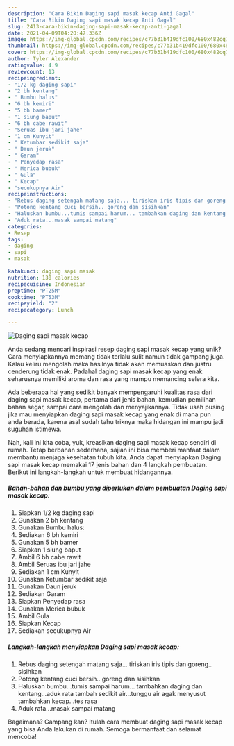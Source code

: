 ```yaml
---
description: "Cara Bikin Daging sapi masak kecap Anti Gagal"
title: "Cara Bikin Daging sapi masak kecap Anti Gagal"
slug: 2413-cara-bikin-daging-sapi-masak-kecap-anti-gagal
date: 2021-04-09T04:20:47.336Z
image: https://img-global.cpcdn.com/recipes/c77b31b419dfc100/680x482cq70/daging-sapi-masak-kecap-foto-resep-utama.jpg
thumbnail: https://img-global.cpcdn.com/recipes/c77b31b419dfc100/680x482cq70/daging-sapi-masak-kecap-foto-resep-utama.jpg
cover: https://img-global.cpcdn.com/recipes/c77b31b419dfc100/680x482cq70/daging-sapi-masak-kecap-foto-resep-utama.jpg
author: Tyler Alexander
ratingvalue: 4.9
reviewcount: 13
recipeingredient:
- "1/2 kg daging sapi"
- "2 bh kentang"
- " Bumbu halus"
- "6 bh kemiri"
- "5 bh bamer"
- "1 siung baput"
- "6 bh cabe rawit"
- "Seruas ibu jari jahe"
- "1 cm Kunyit"
- " Ketumbar sedikit saja"
- " Daun jeruk"
- " Garam"
- " Penyedap rasa"
- " Merica bubuk"
- " Gula"
- " Kecap"
- "secukupnya Air"
recipeinstructions:
- "Rebus daging setengah matang saja... tiriskan iris tipis dan goreng.. sisihkan"
- "Potong kentang cuci bersih.. goreng dan sisihkan"
- "Haluskan bumbu...tumis sampai harum... tambahkan daging dan kentang...aduk rata tambah sedikit air...tunggu air agak menyusut tambahkan kecap...tes rasa"
- "Aduk rata...masak sampai matang"
categories:
- Resep
tags:
- daging
- sapi
- masak

katakunci: daging sapi masak 
nutrition: 130 calories
recipecuisine: Indonesian
preptime: "PT25M"
cooktime: "PT53M"
recipeyield: "2"
recipecategory: Lunch

---
```



![Daging sapi masak kecap](https://img-global.cpcdn.com/recipes/c77b31b419dfc100/680x482cq70/daging-sapi-masak-kecap-foto-resep-utama.jpg)

Anda sedang mencari inspirasi resep daging sapi masak kecap yang unik? Cara menyiapkannya memang tidak terlalu sulit namun tidak gampang juga. Kalau keliru mengolah maka hasilnya tidak akan memuaskan dan justru cenderung tidak enak. Padahal daging sapi masak kecap yang enak seharusnya memiliki aroma dan rasa yang mampu memancing selera kita.

Ada beberapa hal yang sedikit banyak mempengaruhi kualitas rasa dari daging sapi masak kecap, pertama dari jenis bahan, kemudian pemilihan bahan segar, sampai cara mengolah dan menyajikannya. Tidak usah pusing jika mau menyiapkan daging sapi masak kecap yang enak di mana pun anda berada, karena asal sudah tahu triknya maka hidangan ini mampu jadi suguhan istimewa.




Nah, kali ini kita coba, yuk, kreasikan daging sapi masak kecap sendiri di rumah. Tetap berbahan sederhana, sajian ini bisa memberi manfaat dalam membantu menjaga kesehatan tubuh kita. Anda dapat menyiapkan Daging sapi masak kecap memakai 17 jenis bahan dan 4 langkah pembuatan. Berikut ini langkah-langkah untuk membuat hidangannya.

<!--inarticleads1-->

##### Bahan-bahan dan bumbu yang diperlukan dalam pembuatan Daging sapi masak kecap:

1. Siapkan 1/2 kg daging sapi
1. Gunakan 2 bh kentang
1. Gunakan  Bumbu halus:
1. Sediakan 6 bh kemiri
1. Gunakan 5 bh bamer
1. Siapkan 1 siung baput
1. Ambil 6 bh cabe rawit
1. Ambil Seruas ibu jari jahe
1. Sediakan 1 cm Kunyit
1. Gunakan  Ketumbar sedikit saja
1. Gunakan  Daun jeruk
1. Sediakan  Garam
1. Siapkan  Penyedap rasa
1. Gunakan  Merica bubuk
1. Ambil  Gula
1. Siapkan  Kecap
1. Sediakan secukupnya Air




<!--inarticleads2-->

##### Langkah-langkah menyiapkan Daging sapi masak kecap:

1. Rebus daging setengah matang saja... tiriskan iris tipis dan goreng.. sisihkan
1. Potong kentang cuci bersih.. goreng dan sisihkan
1. Haluskan bumbu...tumis sampai harum... tambahkan daging dan kentang...aduk rata tambah sedikit air...tunggu air agak menyusut tambahkan kecap...tes rasa
1. Aduk rata...masak sampai matang




Bagaimana? Gampang kan? Itulah cara membuat daging sapi masak kecap yang bisa Anda lakukan di rumah. Semoga bermanfaat dan selamat mencoba!
